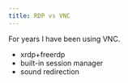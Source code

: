 ```yaml
---
title: RDP vs VNC
---
```

For years I have been using VNC.

- xrdp+freerdp
- built-in session manager
- sound redirection

